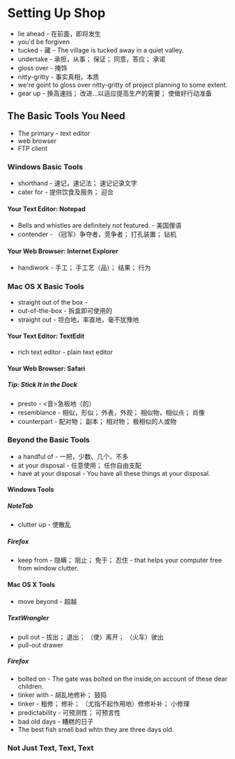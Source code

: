 # Setting Up Shop

 * lie ahead - 在前面，即将发生
 * you'd be forgiven 
 * tucked - 藏 - The village is tucked away in a quiet valley.	 
 * undertake - 承担，从事； 保证； 同意，答应； 承诺
 * gloss over - 掩饰
 * nitty-gritty - 事实真相，本质
 * we're goint to gloss over nitty-gritty of project planning to some extent.
 * gear up - 换高速挡； 改进…以适应提高生产的需要； 使做好行动准备

## The Basic Tools You Need

 * The primary - text editor
 * web browser
 * FTP client

### Windows Basic Tools

 * shorthand - 速记，速记法； 速记记录文字 
 * cater for - 提供饮食及服务； 迎合

#### Your Text Editor: Notepad
 
 * Bells and whistles are definitely not featured. - 美国俚语
 * contender - （冠军）争夺者，竞争者； 打孔装置； 钻机

#### Your Web Browser: Internet Explorer

 * handiwork - 手工； 手工艺（品）； 结果； 行为

### Mac OS X Basic Tools

 * straight out of the box - 
 * out-of-the-box - 拆盒即可使用的
 * straight out - 坦白地，率直地，毫不犹豫地

#### Your Text Editor: TextEdit

 * rich text editor - plain text editor

#### Your Web Browser: Safari

##### Tip: Stick It in the Dock

 * presto - <音>急板地（的）
 * resemblance - 相似，形似； 外表，外观； 相似物，相似点； 肖像
 * counterpart - 配对物； 副本； 相对物； 极相似的人或物

### Beyond the Basic Tools

 * a handful of - 一把，少数、几个、不多
 * at your disposal - 任意使用； 任你自由支配
 * have at your disposal - You have all these things at your disposal. 

#### Windows Tools

##### NoteTab

 * clutter up - 使散乱

##### Firefox

 * keep from - 隐瞒； 阻止； 免于； 忍住 - that helps your computer free from window clutter.

#### Mac OS X Tools

 * move beyond - 超越

##### TextWrangler

 * pull out - 拔出； 退出； （使）离开； （火车）驶出
 * pull-out drawer

##### Firefox

 * bolted on - The gate was bolted on the inside,on account of these dear children.	 
 * tinker with - 胡乱地修补； 鼓捣 
 * tinker - 粗修； 修补； （尤指不起作用地）修修补补； 小修理
 * predictability - 可预测性； 可预言性
 * bad old days - 糟糕的日子
 * The best fish smell bad whtn they are three days old.

### Not Just Text, Text, Text



